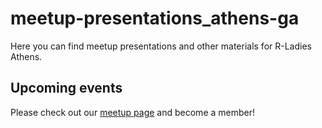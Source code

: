 # meetup-presentations_athens-ga
Here you can find meetup presentations and other materials for R-Ladies Athens.

## Upcoming events
Please check out our [meetup page](https://www.meetup.com/rladies-athens-ga/) and become a member!
